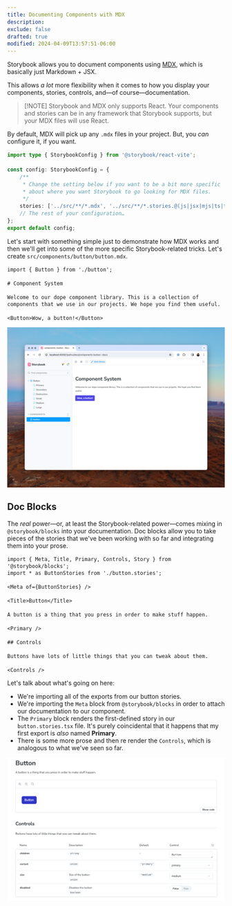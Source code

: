 ```yaml
---
title: Documenting Components with MDX
description:
exclude: false
drafted: true
modified: 2024-04-09T13:57:51-06:00
---
```


Storybook allows you to document components using [MDX](https://mdxjs.com/), which is basically just Markdown + JSX.

This allows _a lot_ more flexibility when it comes to how you display your components, stories, controls, and—of course—documentation.

> [!NOTE] Storybook and MDX only supports React.
> Your components and stories can be in any framework that Storybook supports, but your MDX files will use React.

By default, MDX will pick up any `.mdx` files in your project. But, you _can_ configure it, if you want.

```ts
import type { StorybookConfig } from '@storybook/react-vite';

const config: StorybookConfig = {
	/**
	 * Change the setting below if you want to be a bit more specific
	 * about where you want Storybook to go looking for MDX files.
	 */
	stories: ['../src/**/*.mdx', '../src/**/*.stories.@(js|jsx|mjs|ts|tsx)'],
	// The rest of your configuration…
};
export default config;
```

Let's start with something simple just to demonstrate how MDX works and then we'll get into some of the more specific Storybook-related tricks. Let's create `src/components/button/button.mdx`.

```mdx
import { Button } from './button';

# Component System

Welcome to our dope component library. This is a collection of components that we use in our projects. We hope you find them useful.

<Button>Wow, a button!</Button>
```

![A basic MDX documentation page in Storybook](assets/storybook-mdx-basic@2x.png)
## Doc Blocks

The _real_ power—or, at least the Storybook-related power—comes mixing in `@storybook/blocks` into your documentation. Doc blocks allow you to take pieces of the stories that we've been working with so far and integrating them into your prose.

```mdx
import { Meta, Title, Primary, Controls, Story } from '@storybook/blocks';
import * as ButtonStories from './button.stories';

<Meta of={ButtonStories} />

<Title>Button</Title>

A button is a thing that you press in order to make stuff happen.

<Primary />

## Controls

Buttons have lots of little things that you can tweak about them.

<Controls />
```

Let's talk about what's going on here:

- We're importing all of the exports from our button stories.
- We're importing the `Meta` block from `@storybook/blocks` in order to attach our documentation to our component.
- The `Primary` block renders the first-defined story in our `button.stories.tsx` file. It's purely coincidental that it happens that my first export is _also_ named **Primary**.
- There is some more prose and then re render the `Controls`, which is analogous to what we've seen so far.

![Button component documentation rendered in MDX](../../assets/storybook-button-mdx.png)
